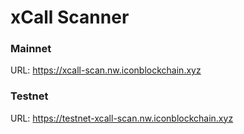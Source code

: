 # xCall Scanner

### Mainnet

URL: https://xcall-scan.nw.iconblockchain.xyz

### Testnet

URL: https://testnet-xcall-scan.nw.iconblockchain.xyz
